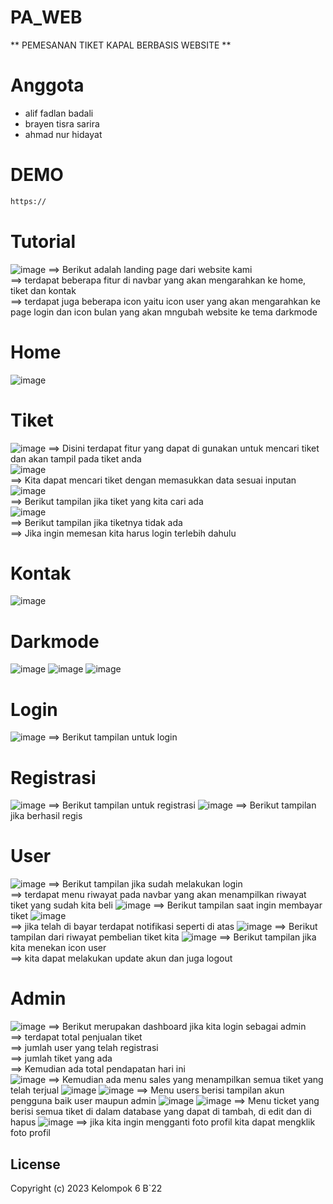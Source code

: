 # PA_WEB

** PEMESANAN TIKET KAPAL BERBASIS WEBSITE **

# Anggota
- alif fadlan badali 
- brayen tisra sarira
- ahmad nur hidayat

# DEMO
```bash
https://
```

# Tutorial
![image](https://github.com/ahmadhidayat22/PA_WEB/assets/128040566/c2cce6e8-4f38-4c08-8556-4f338149f1ec)
==> Berikut adalah landing page dari website kami <br />
==> terdapat beberapa fitur di navbar yang akan mengarahkan ke home, tiket dan kontak <br />
==> terdapat juga beberapa icon yaitu icon user yang akan mengarahkan ke page login dan icon bulan yang akan mngubah website ke tema darkmode <br />
# Home
![image](https://github.com/ahmadhidayat22/PA_WEB/assets/128040566/89ddd3e1-a478-4652-bfd1-94e9d752ccdc)
# Tiket
![image](https://github.com/ahmadhidayat22/PA_WEB/assets/128040566/d2f931b0-d70d-4a4b-947c-2c77ba2b8033)
==> Disini terdapat fitur yang dapat di gunakan untuk mencari tiket dan akan tampil pada tiket anda <br />
![image](https://github.com/ahmadhidayat22/PA_WEB/assets/128040566/1ece43e1-0424-4a22-a02c-6236ff403fd9) <br />
==> Kita dapat mencari tiket dengan memasukkan data sesuai inputan <br />
![image](https://github.com/ahmadhidayat22/PA_WEB/assets/128040566/1c3d3897-d07e-4b0d-b78f-e22adfe7bcd5) <br />
==> Berikut tampilan jika tiket yang kita cari ada <br />
![image](https://github.com/ahmadhidayat22/PA_WEB/assets/128040566/6ae7552d-108c-485e-85ed-a4a1a2346eab) <br />
==> Berikut tampilan jika tiketnya tidak ada <br />
==> Jika ingin memesan kita harus login terlebih dahulu
# Kontak
![image](https://github.com/ahmadhidayat22/PA_WEB/assets/128040566/58252ee8-fd1b-4032-882b-14192f457bcb)
# Darkmode
![image](https://github.com/ahmadhidayat22/PA_WEB/assets/128040566/a8a455ac-985b-42ba-a132-fd025e8dfd45)
![image](https://github.com/ahmadhidayat22/PA_WEB/assets/128040566/3fbff298-c5de-4756-9598-b9d82d3e1808)
![image](https://github.com/ahmadhidayat22/PA_WEB/assets/128040566/cf21560c-666b-494e-9d92-cf9ae8c2020d)
# Login
![image](https://github.com/ahmadhidayat22/PA_WEB/assets/128040566/d264f6cd-d348-4671-99c4-ba33d786eaad)
==> Berikut tampilan untuk login 
# Registrasi
![image](https://github.com/ahmadhidayat22/PA_WEB/assets/128040566/c74c5000-727c-4028-b962-0024b45ac60a)
==> Berikut tampilan untuk registrasi
![image](https://github.com/ahmadhidayat22/PA_WEB/assets/128040566/d0417488-719d-4389-9e11-5326c2d687c6)
==> Berikut tampilan jika berhasil regis
# User
![image](https://github.com/ahmadhidayat22/PA_WEB/assets/128040566/c5442673-eb8d-4647-b8cc-44ce97f849b9)
==> Berikut tampilan jika sudah melakukan login <br />
==> terdapat menu riwayat pada navbar yang akan menampilkan riwayat tiket yang sudah kita beli
![image](https://github.com/ahmadhidayat22/PA_WEB/assets/128040566/dff18e0e-cf4a-48d6-8d46-06b3e8345bab)
==> Berikut tampilan saat ingin membayar tiket
![image](https://github.com/ahmadhidayat22/PA_WEB/assets/128040566/d0a01c8f-79de-4b36-9432-691045b2c1ee) <br />
==> jika telah di bayar terdapat notifikasi seperti di atas
![image](https://github.com/ahmadhidayat22/PA_WEB/assets/128040566/11502d97-2a90-467d-abd2-f9e31aa55af8)
==> Berikut tampilan dari riwayat pembelian tiket kita
![image](https://github.com/ahmadhidayat22/PA_WEB/assets/128040566/077bae13-2746-4949-8a54-477e62848a31)
==> Berikut tampilan jika kita menekan icon user <br />
==> kita dapat melakukan update akun dan juga logout <br />
# Admin
![image](https://github.com/ahmadhidayat22/PA_WEB/assets/128040566/029ee801-1f27-4ed9-85dd-c9d28ebdda66)
==> Berikut merupakan dashboard jika kita login sebagai admin <br />
==> terdapat total penjualan tiket <br />
==> jumlah user yang telah registrasi <br />
==> jumlah tiket yang ada <br />
==> Kemudian ada total pendapatan hari ini <br />
![image](https://github.com/ahmadhidayat22/PA_WEB/assets/128040566/7d24e755-ef83-4a1e-819e-c986e9a1d39c)
==> Kemudian ada menu sales yang menampilkan semua tiket yang telah terjual
![image](https://github.com/ahmadhidayat22/PA_WEB/assets/128040566/51b102dd-bca1-4ef8-9958-cc6e39d033ce)
![image](https://github.com/ahmadhidayat22/PA_WEB/assets/128040566/137e2a55-efe1-4381-aa2c-5c03a8858be0)
==> Menu users berisi tampilan akun pengguna baik user maupun admin
![image](https://github.com/ahmadhidayat22/PA_WEB/assets/128040566/d7f59a69-4052-47f5-af27-2b570374ef97)
![image](https://github.com/ahmadhidayat22/PA_WEB/assets/128040566/be930479-fb59-4cab-81ad-1e297bf41c8a)
==> Menu ticket yang berisi semua tiket di dalam database yang dapat di tambah, di edit dan di hapus
![image](https://github.com/ahmadhidayat22/PA_WEB/assets/128040566/a9eb22b1-8698-4230-8ef2-9a4354a8f6a8)
==> jika kita ingin mengganti foto profil kita dapat mengklik foto profil 


## License
Copyright (c) 2023 Kelompok 6 B`22
